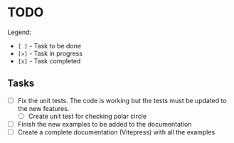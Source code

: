 # TODO

Legend:

- `[ ]` - Task to be done
- `[>]` - Task in progress
- `[x]` - Task completed

## Tasks
- [ ] Fix the unit tests. The code is working but the tests must be updated to the new features.
  - [ ] Create unit test for checking polar circle
- [ ] Finish the new examples to be added to the documentation
- [ ] Create a complete documentation (Vitepress) with all the examples